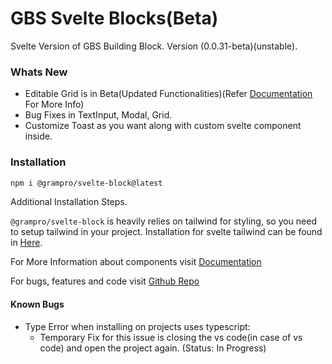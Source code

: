 # GBS Svelte Blocks(Beta)

Svelte Version of GBS Building Block. Version (0.0.31-beta)(unstable).

### Whats New

- Editable Grid is in Beta(Updated Functionalities)(Refer [Documentation](https://gbs-svelte-bblock.netlify.app/components/Grid) For More Info)
- Bug Fixes in TextInput, Modal, Grid.
- Customize Toast as you want along with custom svelte component inside.

### Installation

```bash
npm i @grampro/svelte-block@latest
```

Additional Installation Steps.

`@grampro/svelte-block` is heavily relies on tailwind for styling, so you need to setup tailwind in your project. Installation for svelte tailwind can be found in [Here](https://tailwindcss.com/docs/guides/sveltekit).

For More Information about components visit [Documentation](https://gbs-svelte-bblock.netlify.app/)

For bugs, features and code visit [Github Repo](https://github.com/ananduremanan/svelte-component-library)

#### Known Bugs

- Type Error when installing on projects uses typescript:
  - Temporary Fix for this issue is closing the vs code(in case of vs code) and open the project again. (Status: In Progress)

